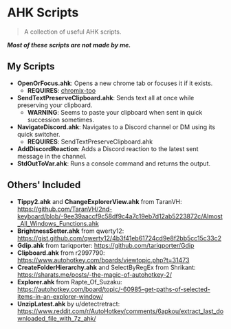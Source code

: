 # AHK Scripts
> A collection of useful AHK scripts.

***Most of these scripts are not made by me.***

## My Scripts
- **OpenOrFocus.ahk**: Opens a new chrome tab or focuses it if it exists.
  - **REQUIRES**: [chromix-too](https://www.npmjs.com/package/chromix-too)
- **SendTextPreserveClipboard.ahk**: Sends text all at once while preserving your clipboard.
  - **WARNING**: Seems to paste your clipboard when sent in quick succession sometimes.
- **NavigateDiscord.ahk**: Navigates to a Discord channel or DM using its quick switcher.
  - **REQUIRES**: SendTextPreserveClipboard.ahk
- **AddDiscordReaction**: Adds a Discord reaction to the latest sent message in the channel.
- **StdOutToVar.ahk**: Runs a console command and returns the output.

## Others' Included
- **Tippy2.ahk** and **ChangeExplorerView.ahk** from TaranVH: https://github.com/TaranVH/2nd-keyboard/blob/-9ee39aaccf9c58df9c4a7c19eb7d12ab5223872c/Almost_All_Windows_Functions.ahk
- **BrightnessSetter.ahk** from qwerty12: https://gist.github.com/qwerty12/4b3f41eb61724cd9e8f2bb5cc15c33c2
- **Gdip.ahk** from tariqporter: https://github.com/tariqporter/Gdip
- **Clipboard.ahk** from r2997790: https://www.autohotkey.com/boards/viewtopic.php?t=31473
- **CreateFolderHierarchy.ahk** and SelectByRegEx from Shrikant: https://sharats.me/posts/-the-magic-of-autohotkey-2/
- **Explorer.ahk** from Rapte_Of_Suzaku: https://autohotkey.com/board/topic/-60985-get-paths-of-selected-items-in-an-explorer-window/
- **UnzipLatest.ahk** by u/detectretract: https://www.reddit.com/r/AutoHotkey/comments/6apkou/extract_last_downloaded_file_with_7z_ahk/
